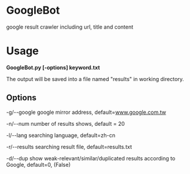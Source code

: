 # GoogleBot
google result crawler including url, title and content

# Usage

**GoogleBot.py [-options] keyword.txt** 

The output will be saved into a file named "results" in working directory.

## Options

-g/--google	google mirror address, default=www.google.com.tw

-n/--num	number of results shows, default = 20

-l/--lang		searching language, default=zh-cn

-r/--results    searching result file, default=results.txt

-d/--dup      show weak-relevant/similar/duplicated results according to Google, default=0, (False)